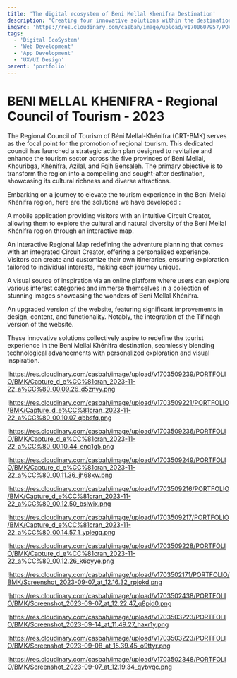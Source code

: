 ```yaml
---
title: 'The digital ecosystem of Beni Mellal Khenifra Destination'
description: "Creating four innovative solutions within the destination's digital ecosystem, aiming to enhance the tourist experience in this splendid region. These solutions seek to transform the way visitors engage and explore, elevating their journey."
imgSrc: 'https://res.cloudinary.com/casbah/image/upload/v1700607957/PORTFOLIO/lmpje45h73rwmtvcc6km.jpg'
tags:
  - 'Digital EcoSystem'
  - 'Web Development'
  - 'App Development'
  - 'UX/UI Design'
parent: 'portfolio'
---
```


# BENI MELLAL KHENIFRA - Regional Council of Tourism - 2023

The Regional Council of Tourism of Béni Mellal-Khénifra (CRT-BMK) serves as the focal point for the promotion of regional tourism. This dedicated council has launched a strategic action plan designed to revitalize and enhance the tourism sector across the five provinces of Béni Mellal, Khouribga, Khénifra, Azilal, and Fqih Bensaleh. The primary objective is to transform the region into a compelling and sought-after destination, showcasing its cultural richness and diverse attractions.

Embarking on a journey to elevate the tourism experience in the Beni Mellal Khénifra region, here are the solutions we have developed :

A mobile application providing visitors with an intuitive Circuit Creator, allowing them to explore the cultural and natural diversity of the Beni Mellal Khénifra region through an interactive map.

An Interactive Regional Map redefining the adventure planning that comes with an integrated Circuit Creator, offering a personalized experience. Visitors can create and customize their own itineraries, ensuring exploration tailored to individual interests, making each journey unique.

A visual source of inspiration via an online platform where users can explore various interest categories and immerse themselves in a collection of stunning images showcasing the wonders of Beni Mellal Khénifra.

An upgraded version of the website, featuring significant improvements in design, content, and functionality. Notably, the integration of the Tifinagh version of the website.

These innovative solutions collectively aspire to redefine the tourist experience in the Beni Mellal Khénifra destination, seamlessly blending technological advancements with personalized exploration and visual inspiration.

!https://res.cloudinary.com/casbah/image/upload/v1703509239/PORTFOLIO/BMK/Capture_d_e%CC%81cran_2023-11-22_a%CC%80_00.09.26_d5znvy.png

!https://res.cloudinary.com/casbah/image/upload/v1703509221/PORTFOLIO/BMK/Capture_d_e%CC%81cran_2023-11-22_a%CC%80_00.10.07_qbbsfq.png

!https://res.cloudinary.com/casbah/image/upload/v1703509236/PORTFOLIO/BMK/Capture_d_e%CC%81cran_2023-11-22_a%CC%80_00.10.44_enq1g5.png

!https://res.cloudinary.com/casbah/image/upload/v1703509249/PORTFOLIO/BMK/Capture_d_e%CC%81cran_2023-11-22_a%CC%80_00.11.36_jh68xw.png

!https://res.cloudinary.com/casbah/image/upload/v1703509216/PORTFOLIO/BMK/Capture_d_e%CC%81cran_2023-11-22_a%CC%80_00.12.50_bslwix.png

!https://res.cloudinary.com/casbah/image/upload/v1703509217/PORTFOLIO/BMK/Capture_d_e%CC%81cran_2023-11-22_a%CC%80_00.14.57_1_yplegq.png

!https://res.cloudinary.com/casbah/image/upload/v1703509228/PORTFOLIO/BMK/Capture_d_e%CC%81cran_2023-11-22_a%CC%80_00.12.26_k6oyye.png

!https://res.cloudinary.com/casbah/image/upload/v1703502171/PORTFOLIO/BMK/Screenshot_2023-09-07_at_12.16.32_rpjokd.png

!https://res.cloudinary.com/casbah/image/upload/v1703502438/PORTFOLIO/BMK/Screenshot_2023-09-07_at_12.22.47_q8pjd0.png

!https://res.cloudinary.com/casbah/image/upload/v1703503223/PORTFOLIO/BMK/Screenshot_2023-09-14_at_11.49.27_haxr1y.png

!https://res.cloudinary.com/casbah/image/upload/v1703503223/PORTFOLIO/BMK/Screenshot_2023-09-08_at_15.39.45_o9ttyr.png

!https://res.cloudinary.com/casbah/image/upload/v1703502348/PORTFOLIO/BMK/Screenshot_2023-09-07_at_12.19.34_qybvqc.png